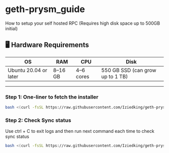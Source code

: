 # geth-prysm_guide
How to setup your self hosted RPC (Requires high disk space up to 500GB initial)

## 🖥️ Hardware Requirements

| **OS**              | **RAM**   | **CPU**     | **Disk**                          |
|---------------------|-----------|-------------|-----------------------------------|
| Ubuntu 20.04 or later | 8–16 GB | 4–6 cores   | 550 GB SSD (can grow up to 1 TB) |

---
### Step 1: One-liner to fetch the installer
```bash
bash <(curl -fsSL https://raw.githubusercontent.com/Iziedking/geth-prysm_guide/main/install_sepolia_node.sh)
```
### Step 2: Check Sync status
Use ctrl + C to exit logs and then run next command each time to check sync status
```bash
bash <(curl -fsSL https://raw.githubusercontent.com/Iziedking/geth-prysm_guide/main/sync.sh)
```
